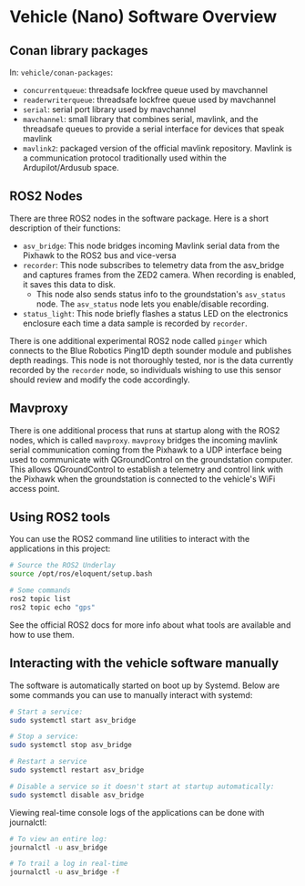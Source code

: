 # Vehicle (Nano) Software Overview

## Conan library packages

In: `vehicle/conan-packages`:

- `concurrentqueue`: threadsafe lockfree queue used by mavchannel
- `readerwriterqueue`: threadsafe lockfree queue used by mavchannel
- `serial`: serial port library used by mavchannel
- `mavchannel`: small library that combines serial, mavlink, and the threadsafe queues to provide a serial interface for devices that speak mavlink
- `mavlink2`: packaged version of the official mavlink repository. Mavlink is a communication protocol traditionally used within the Ardupilot/Ardusub space.

## ROS2 Nodes

There are three ROS2 nodes in the software package. Here is a short description of their functions:

- `asv_bridge`: This node bridges incoming Mavlink serial data from the Pixhawk to the ROS2 bus and vice-versa
- `recorder`: This node subscribes to telemetry data from the asv_bridge and captures frames from the ZED2 camera. When recording is enabled, it saves this data to disk.
  - This node also sends status info to the groundstation's `asv_status` node. The `asv_status` node lets you enable/disable recording.
- `status_light`: This node briefly flashes a status LED on the electronics enclosure each time a data sample is recorded by `recorder`.

There is one additional experimental ROS2 node called `pinger` which connects to the Blue Robotics Ping1D depth sounder module and publishes depth readings. This node is not thoroughly tested, nor is the data currently recorded by the `recorder` node, so individuals wishing to use this sensor should review and modify the code accordingly.

## Mavproxy

There is one additional process that runs at startup along with the ROS2 nodes, which is called `mavproxy`. `mavproxy` bridges the incoming mavlink serial communication coming from the Pixhawk to a UDP interface being used to communicate with QGroundControl on the groundstation computer. This allows QGroundControl to establish a telemetry and control link with the Pixhawk when the groundstation is connected to the vehicle's WiFi access point.

## Using ROS2 tools

You can use the ROS2 command line utilities to interact with the applications in this project:

```bash
# Source the ROS2 Underlay
source /opt/ros/eloquent/setup.bash

# Some commands
ros2 topic list
ros2 topic echo "gps"
```

See the official ROS2 docs for more info about what tools are available and how to use them.

## Interacting with the vehicle software manually

The software is automatically started on boot up by Systemd. Below are some commands you can use to manually interact with systemd:

```bash
# Start a service:
sudo systemctl start asv_bridge

# Stop a service:
sudo systemctl stop asv_bridge

# Restart a service
sudo systemctl restart asv_bridge

# Disable a service so it doesn't start at startup automatically:
sudo systemctl disable asv_bridge
```

Viewing real-time console logs of the applications can be done with journalctl:

```bash
# To view an entire log:
journalctl -u asv_bridge

# To trail a log in real-time
journalctl -u asv_bridge -f
```
